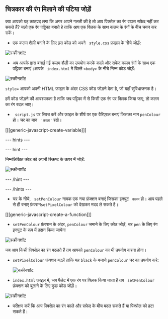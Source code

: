 ## चित्रकार की रंग मिलाने की पटिया जोड़ें

क्या आपको यह कष्टप्रद लगा कि अगर आपने गलती की हे तो आप पिक्सेल का रंग वापस सफेद नहीं कर सकते हैं? चलो एक रंग पट्टिका बनाते हे ताकि आप एक क्लिक के साथ कलम के रंगों के बीच चयन कर सकें।

+ एक कलम शैली बनाने के लिए इस कोड को अपने ` style.css` फ़ाइल के नीचे जोड़ें:

![स्क्रीनशॉट](images/pixel-art-pen.png)

+ अब आपके द्वारा बनाई गई कलम शैली का उपयोग करके काले और सफेद कलम रंगों के साथ एक पट्टिका बनाएं।आपके ` index.html` मे बिल्ले `<body>` के नीचे निम्न कोड जोड़ें:

![स्क्रीनशॉट](images/pixel-art-palette.png)

`style=` आपको अपनी HTML फ़ाइल के अंदर CSS कोड जोड़ने देता है, जो यहाँ सुविधाजनक है।

हमें कोड जोड़ने की आवश्यकता है ताकि जब पट्टिका में से किसी एक रंग पर क्लिक किया जाए, तो कलम का रंग बदल जाए।

+ ` script.js` पर स्विच करें और फ़ाइल के शीर्ष पर एक वैरिएबल बनाएं जिसका नाम `penColour` हो। चर का मान ` 'काला'` रखे।

[[[generic-javascript-create-variable]]]

\--- hints \---

\--- hint \---

निम्नलिखित कोड को अपनी स्क्रिप्ट के ऊपर में जोड़ें:

![स्क्रीनशॉट](images/pixel-art-pencolour.png)

\--- /hint \---

\--- /hints \---

+ चर के नीचे, ` setPenColour` नामक एक नया फ़ंक्शन बनाएं जिसका इनपुट `
कलम` हो। आप पहले से ही बनाए फ़ंक्शन` setPixelColour ` को देखकर मदद ले सकते है।

[[[generic-javascript-create-a-function]]]

+ `setPenColour` फ़ंक्शन के अंदर, `penColour` जमाने के लिए कोड जोड़ें, चर `pen` के लिए रंग इनपुट के रूप में प्रदान किया जायेगा

![स्क्रीनशॉट](images/pixel-art-set-pen.png)

जब आप किसी पिक्सेल का रंग बदलते हैं तब आपको `penColour` का भी उपयोग करना होगा।

+ `setPixelColour` फ़ंक्शन बदलें ताकि यह `black` के बजाये `penColour` चर का उपयोग करे:
    
    ![स्क्रीनशॉट](images/pixel-art-use-pen.png)

+ `index.html` फ़ाइल मे, जब पैलेट में एक रंग पर क्लिक किया जाता है तब ` setPenColour` फ़ंक्शन को बुलाने के लिए कुछ कोड जोड़ें।

![स्क्रीनशॉट](images/pixel-art-palette-onclick.png)

+ परीक्षण करें कि आप पिक्सेल का रंग काले और सफेद के बीच बदल सकते हैं या पिक्सेल को हटा सकते हैं।